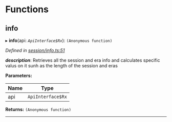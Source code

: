

# Functions

<a id="info"></a>

##  info

▸ **info**(api: *`ApiInterface$Rx`*): `(Anonymous function)`

*Defined in [session/info.ts:51](https://github.com/polkadot-js/api/blob/c431815/packages/api-derive/src/session/info.ts#L51)*

*__description__*: Retrieves all the session and era info and calculates specific valus on it sunh as the length of the session and eras

**Parameters:**

| Name | Type |
| ------ | ------ |
| api | `ApiInterface$Rx` |

**Returns:** `(Anonymous function)`

___

